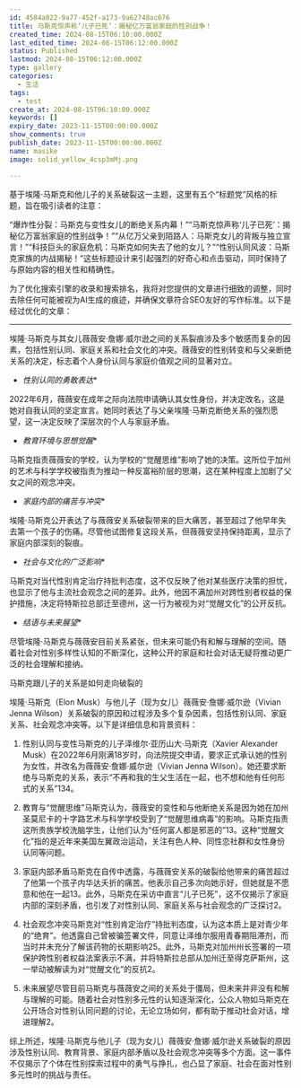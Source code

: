 ```yaml
---
id: 4584a022-9a77-452f-a173-9a62748ac676
title: 马斯克惊声称‘儿子已死’：揭秘亿万富翁家庭的性别战争！
created_time: 2024-08-15T06:10:00.000Z
last_edited_time: 2024-08-15T06:12:00.000Z
status: Published
lastmod: 2024-08-15T06:12:00.000Z
type: gallery
categories:
  - 生活
tags:
  - test
create_at: 2024-08-15T06:10:00.000Z
keywords: []
expiry_date: 2023-11-15T00:00:00.000Z
show_comments: true
publish_date: 2023-11-15T00:00:00.000Z
name: masike
image: solid_yellow_4csp3mMj.png

---
```


基于埃隆·马斯克和他儿子的关系破裂这一主题，这里有五个“标题党”风格的标题，旨在吸引读者的注意：

“爆炸性分裂：马斯克与变性女儿的断绝关系内幕！”“马斯克惊声称‘儿子已死’：揭秘亿万富翁家庭的性别战争！”“从亿万父亲到陌路人：马斯克女儿的背叛与独立宣言！”“科技巨头的家庭危机：马斯克如何失去了他的女儿？”“性别认同风波：马斯克家族的内战揭秘！”这些标题设计来引起强烈的好奇心和点击驱动，同时保持了与原始内容的相关性和精确性。

为了优化搜索引擎的收录和搜索排名，我将对您提供的文章进行细致的调整，同时去除任何可能被视为AI生成的痕迹，并确保文章符合SEO友好的写作标准。以下是经过优化的文章：

***

埃隆·马斯克与其女儿薇薇安·詹娜·威尔逊之间的关系裂痕涉及多个敏感而复杂的因素，包括性别认同、家庭关系和社会文化的冲突。薇薇安的性别转变和与父亲断绝关系的决定，标志着个人身份认同与家庭价值观之间的显著对立。

*   *性别认同的勇敢表达*\*

2022年6月，薇薇安在成年之际向法院申请确认其女性身份，并决定改名，这是她对自我认同的坚定宣言。她同时表达了与父亲埃隆·马斯克断绝关系的强烈愿望，这一决定反映了深层次的个人与家庭矛盾。

*   *教育环境与思想觉醒*\*

马斯克指责薇薇安的学校，认为学校的“觉醒思维”影响了她的决策。这所位于加州的艺术与科学学校被指责为推动一种反富裕阶层的思潮，这在某种程度上加剧了父女之间的观念冲突。

*   *家庭内部的痛苦与冲突*\*

埃隆·马斯克公开表达了与薇薇安关系破裂带来的巨大痛苦，甚至超过了他早年失去第一个孩子的伤痛。尽管他试图修复这段关系，但薇薇安坚持保持距离，显示了家庭内部深刻的裂痕。

*   *社会与文化的广泛影响*\*

马斯克对当代性别肯定治疗持批判态度，这不仅反映了他对某些医疗决策的担忧，也显示了他与主流社会观念之间的差异。此外，他因不满加州对跨性别者权益的保护措施，决定将特斯拉总部迁至德州，这一行为被视为对“觉醒文化”的公开反抗。

*   *结语与未来展望*\*

尽管埃隆·马斯克与薇薇安目前关系紧张，但未来可能仍有和解与理解的空间。随着社会对性别多样性认知的不断深化，这种公开的家庭和社会对话无疑将推动更广泛的社会理解和接纳。

马斯克跟儿子的关系是如何走向破裂的

埃隆·马斯克（Elon Musk）与他儿子（现为女儿）薇薇安·詹娜·威尔逊（Vivian Jenna Wilson）关系破裂的原因和过程涉及多个复杂因素，包括性别认同、家庭关系、社会观念冲突等。以下是详细信息和背景资料：

1.  性别认同与变性马斯克的儿子泽维尔·亚历山大·马斯克（Xavier Alexander Musk）在2022年6月刚满18岁时，向法院提交申请，要求正式承认她的性别为女性，并改名为薇薇安·詹娜·威尔逊（Vivian Jenna Wilson）。她还要求断绝与马斯克的关系，表示“不再和我的生父生活在一起，也不想和他有任何形式的关系”134。

2.  教育与“觉醒思维”马斯克认为，薇薇安的变性和与他断绝关系是因为她在加州圣莫尼卡的十字路艺术与科学学校受到了“觉醒思维病毒”的影响。马斯克指责这所贵族学校洗脑学生，让他们认为“任何富人都是邪恶的”13。这种“觉醒文化”指的是近年来美国左翼政治运动，关注有色人种、同性恋社群和女性身份认同等问题。

3.  家庭内部矛盾马斯克在自传中透露，与薇薇安关系的破裂给他带来的痛苦超过了他第一个孩子内华达夭折的痛苦。他表示自己多次向她示好，但她就是不愿意和他在一起13。此外，马斯克在采访中直言“儿子已死”，这不仅揭示了家庭内部的深刻矛盾，也引发了对性别认同、家庭关系与社会观念的广泛探讨2。

4.  社会观念冲突马斯克对“性别肯定治疗”持批判态度，认为这本质上是对青少年的“绝育”。他透露自己曾被骗签署文件，同意让泽维尔服用青春期阻滞剂，而当时并未充分了解该药物的长期影响25。此外，马斯克对加州州长签署的一项保护跨性别者权益法案表示不满，并将特斯拉总部从加州迁至得克萨斯州，这一举动被解读为对“觉醒文化”的反抗2。

5.  未来展望尽管目前马斯克与薇薇安之间的关系处于僵局，但未来并非没有和解与理解的可能。随着社会对性别多元性的认知逐渐深化，公众人物如马斯克在公开场合对性别认同问题的讨论，无论立场如何，都有助于推动社会对话，增进理解2。

综上所述，埃隆·马斯克与他儿子（现为女儿）薇薇安·詹娜·威尔逊关系破裂的原因涉及性别认同、教育背景、家庭内部矛盾以及社会观念冲突等多个方面。这一事件不仅揭示了个体在性别探索过程中的勇气与挣扎，也凸显了家庭、社会在面对性别多元性时的挑战与责任。
